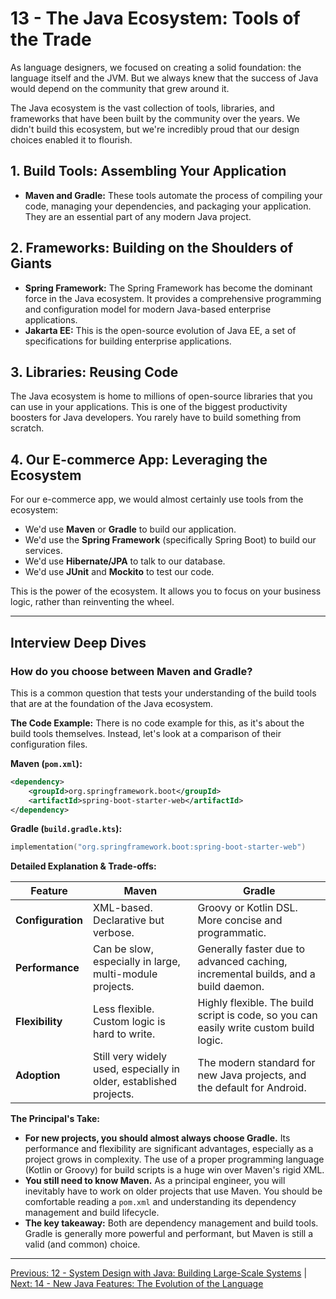 # 13 - The Java Ecosystem: Tools of the Trade

As language designers, we focused on creating a solid foundation: the language itself and the JVM. But we always knew that the success of Java would depend on the community that grew around it.

The Java ecosystem is the vast collection of tools, libraries, and frameworks that have been built by the community over the years. We didn't build this ecosystem, but we're incredibly proud that our design choices enabled it to flourish.

## 1. Build Tools: Assembling Your Application

*   **Maven and Gradle:** These tools automate the process of compiling your code, managing your dependencies, and packaging your application. They are an essential part of any modern Java project.

## 2. Frameworks: Building on the Shoulders of Giants

*   **Spring Framework:** The Spring Framework has become the dominant force in the Java ecosystem. It provides a comprehensive programming and configuration model for modern Java-based enterprise applications.
*   **Jakarta EE:** This is the open-source evolution of Java EE, a set of specifications for building enterprise applications.

## 3. Libraries: Reusing Code

The Java ecosystem is home to millions of open-source libraries that you can use in your applications. This is one of the biggest productivity boosters for Java developers. You rarely have to build something from scratch.

## 4. Our E-commerce App: Leveraging the Ecosystem

For our e-commerce app, we would almost certainly use tools from the ecosystem:

*   We'd use **Maven** or **Gradle** to build our application.
*   We'd use the **Spring Framework** (specifically Spring Boot) to build our services.
*   We'd use **Hibernate/JPA** to talk to our database.
*   We'd use **JUnit** and **Mockito** to test our code.

This is the power of the ecosystem. It allows you to focus on your business logic, rather than reinventing the wheel.

---

## Interview Deep Dives

### How do you choose between Maven and Gradle?

This is a common question that tests your understanding of the build tools that are at the foundation of the Java ecosystem.

**The Code Example:**
There is no code example for this, as it's about the build tools themselves. Instead, let's look at a comparison of their configuration files.

**Maven (`pom.xml`):**
```xml
<dependency>
    <groupId>org.springframework.boot</groupId>
    <artifactId>spring-boot-starter-web</artifactId>
</dependency>
```

**Gradle (`build.gradle.kts`):**
```kotlin
implementation("org.springframework.boot:spring-boot-starter-web")
```

**Detailed Explanation & Trade-offs:**

| Feature | Maven | Gradle |
|---|---|---|
| **Configuration** | XML-based. Declarative but verbose. | Groovy or Kotlin DSL. More concise and programmatic. |
| **Performance** | Can be slow, especially in large, multi-module projects. | Generally faster due to advanced caching, incremental builds, and a build daemon. |
| **Flexibility** | Less flexible. Custom logic is hard to write. | Highly flexible. The build script is code, so you can easily write custom build logic. |
| **Adoption** | Still very widely used, especially in older, established projects. | The modern standard for new Java projects, and the default for Android. |

**The Principal's Take:**
*   **For new projects, you should almost always choose Gradle.** Its performance and flexibility are significant advantages, especially as a project grows in complexity. The use of a proper programming language (Kotlin or Groovy) for build scripts is a huge win over Maven's rigid XML.
*   **You still need to know Maven.** As a principal engineer, you will inevitably have to work on older projects that use Maven. You should be comfortable reading a `pom.xml` and understanding its dependency management and build lifecycle.
*   **The key takeaway:** Both are dependency management and build tools. Gradle is generally more powerful and performant, but Maven is still a valid (and common) choice.

---

[Previous: 12 - System Design with Java: Building Large-Scale Systems](../12-System-Design-with-Java/README.md) | [Next: 14 - New Java Features: The Evolution of the Language](../14-New-Java-Features/README.md)
